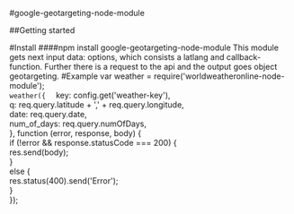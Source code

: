 #google-geotargeting-node-module

##Getting started

#Install
####npm install google-geotargeting-node-module
This module gets next input data: options, which consists a latlang and callback-function. 
Further there is a request to the api and the output goes object geotargeting.
#Example
var weather = require('worldweatheronline-node-module');  
`weather({  `
        key: config.get('weather-key'),  
        q: req.query.latitude + ',' + req.query.longitude,  
        date: req.query.date,  
        num_of_days: req.query.numOfDays,  
    }, function (error, response, body) {  
        if (!error && response.statusCode === 200) {  
            res.send(body);  
        }  
        else {  
            res.status(400).send('Error');  
        }  
    });  
